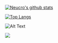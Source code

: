 <!--
### Hello there I am Sajid! 👋


I am a curious guy who has desire for tech and research. Trying to learn something each day. I love to code and build things. My current focus is to work with AI/ML/DL. At present actively looking for opportunities to collaborate in research and development related to data.

I also have interest in Mobile App Development. I am interested to work with Android and Flutter.

Currently I am trying to do some good projects out of my own interest. 

In short: 

- 🔭 I’m currently working on my personal projects related to business analytics.
- 🌱 I’m currently trying to learn more about data science.
- 👯 I’m looking to collaborate on AI/ML/DL Projects.
- 🤔 I’m looking for help with jobs.
- 💬 Ask me about giving me opportunities.
- 📫 How to reach me: mail me.
- 😄 Pronouns: He/His.
- ⚡ Fun fact: I think cooking is more like coding. 
-->

[![Neucro's github stats](https://github-readme-stats.vercel.app/api?username=neucro&show_icons=true&count_private=true&hide=prs,issues,contribs&theme=highcontrast)](https://github.com/neucro/github-readme-stats)

[![Top Langs](https://github-readme-stats.vercel.app/api/top-langs/?username=neucro&langs_count=10&layout=compact&theme=highcontrast)](https://github.com/neucro/github-readme-stats)

![Alt Text](https://media.giphy.com/media/OasSW8GLzw8Fb6R8hv/giphy.gif)


<!--![Alt Text](https://media.giphy.com/media/lZ9OcB2Y1YqJxPXZU0/giphy.gif)-->


<!--
**Neucro/Neucro** is a ✨ _special_ ✨ repository because its `README.md` (this file) appears on your GitHub profile.

Here are some ideas to get you started:

- 🔭 I’m currently working on my personal projects related to business analytics.
- 🌱 I’m currently trying to learn more about data science.
- 👯 I’m looking to collaborate on AI/ML/DL Projects.
- 🤔 I’m looking for help with jobs.
- 💬 Ask me about giving me opportunities.
- 📫 How to reach me: mail me.
- 😄 Pronouns: He, Mr.
- ⚡ Fun fact: I think cooking is more like coding. 
-->
![](https://komarev.com/ghpvc/?username=neucro&color=070c2e&style=plastic&label=I+am+watching+you!+Neucro+Profile+View+Counts)
